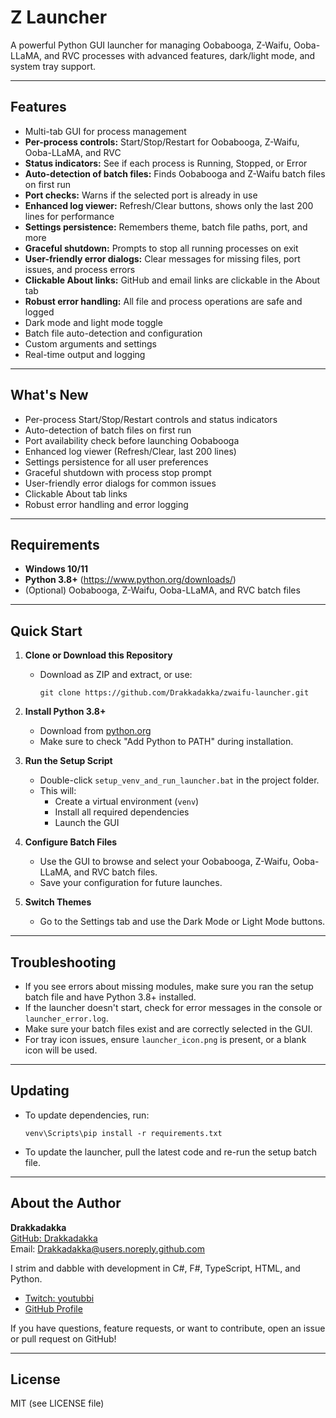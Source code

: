 # Z Launcher

A powerful Python GUI launcher for managing Oobabooga, Z-Waifu, Ooba-LLaMA, and RVC processes with advanced features, dark/light mode, and system tray support.

---

## Features
- Multi-tab GUI for process management
- **Per-process controls:** Start/Stop/Restart for Oobabooga, Z-Waifu, Ooba-LLaMA, and RVC
- **Status indicators:** See if each process is Running, Stopped, or Error
- **Auto-detection of batch files:** Finds Oobabooga and Z-Waifu batch files on first run
- **Port checks:** Warns if the selected port is already in use
- **Enhanced log viewer:** Refresh/Clear buttons, shows only the last 200 lines for performance
- **Settings persistence:** Remembers theme, batch file paths, port, and more
- **Graceful shutdown:** Prompts to stop all running processes on exit
- **User-friendly error dialogs:** Clear messages for missing files, port issues, and process errors
- **Clickable About links:** GitHub and email links are clickable in the About tab
- **Robust error handling:** All file and process operations are safe and logged
- Dark mode and light mode toggle
- Batch file auto-detection and configuration
- Custom arguments and settings
- Real-time output and logging

---

## What's New
- Per-process Start/Stop/Restart controls and status indicators
- Auto-detection of batch files on first run
- Port availability check before launching Oobabooga
- Enhanced log viewer (Refresh/Clear, last 200 lines)
- Settings persistence for all user preferences
- Graceful shutdown with process stop prompt
- User-friendly error dialogs for common issues
- Clickable About tab links
- Robust error handling and error logging

---

## Requirements
- **Windows 10/11**
- **Python 3.8+** (https://www.python.org/downloads/)
- (Optional) Oobabooga, Z-Waifu, Ooba-LLaMA, and RVC batch files

---

## Quick Start

1. **Clone or Download this Repository**
   - Download as ZIP and extract, or use:
     ```
     git clone https://github.com/Drakkadakka/zwaifu-launcher.git
     ```

2. **Install Python 3.8+**
   - Download from [python.org](https://www.python.org/downloads/)
   - Make sure to check "Add Python to PATH" during installation.

3. **Run the Setup Script**
   - Double-click `setup_venv_and_run_launcher.bat` in the project folder.
   - This will:
     - Create a virtual environment (`venv`)
     - Install all required dependencies
     - Launch the GUI

4. **Configure Batch Files**
   - Use the GUI to browse and select your Oobabooga, Z-Waifu, Ooba-LLaMA, and RVC batch files.
   - Save your configuration for future launches.

5. **Switch Themes**
   - Go to the Settings tab and use the Dark Mode or Light Mode buttons.

---

## Troubleshooting
- If you see errors about missing modules, make sure you ran the setup batch file and have Python 3.8+ installed.
- If the launcher doesn't start, check for error messages in the console or `launcher_error.log`.
- Make sure your batch files exist and are correctly selected in the GUI.
- For tray icon issues, ensure `launcher_icon.png` is present, or a blank icon will be used.

---

## Updating
- To update dependencies, run:
  ```
  venv\Scripts\pip install -r requirements.txt
  ```
- To update the launcher, pull the latest code and re-run the setup batch file.

---

## About the Author

**Drakkadakka**  
[GitHub: Drakkadakka](https://github.com/Drakkadakka)  
Email: Drakkadakka@users.noreply.github.com  

I strim and dabble with development in C#, F#, TypeScript, HTML, and Python. 

- [Twitch: youtubbi](https://www.twitch.tv/youtubbi)
- [GitHub Profile](https://github.com/Drakkadakka)

If you have questions, feature requests, or want to contribute, open an issue or pull request on GitHub!

---

## License
MIT (see LICENSE file) 